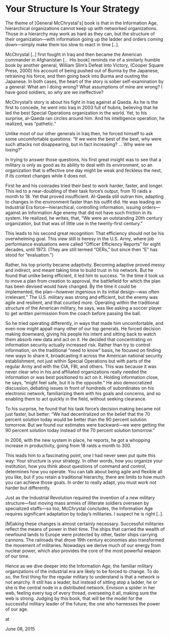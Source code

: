 # Your Structure Is Your Strategy
The theme of [General McChrystal's] book is that in the Information Age, hierarchical organizations cannot keep up with networked organizations. Those in a hierarchy may work as hard as they can, but the structure of their organization—with information going up the ladder and orders coming down—simply make them too slow to react in time [..].

McChrystal [..] first fought in Iraq and then became the American commander in Afghanistan [..  His book] reminds me of a similarly humble book by another general, William Slim’s Defeat Into Victory, (Cooper Square Press, 2000) his account of being pushed out of Burma by the Japanese, retraining his force, and then going back into Burma and ousting the Japanese. In both cases, the heart of the story is sober self-examination by a general: What am I doing wrong? What assumptions of mine are wrong? I have good soldiers, so why are we ineffective?

McChrystal’s story is about his fight in Iraq against al Qaeda. As he is the first to concede, he went into Iraq in 2003 full of hubris, believing that he led the best Special Operations organization in the world. Yet, to his surprise, al-Qaeda ran circles around him. And his intelligence operation, he realized, was “pathetic.”

Unlike most of our other generals in Iraq then, he forced himself to ask some uncomfortable questions: “If we were the best of the best, why were such attacks not disappearing, but in fact increasing? … Why were we losing?”

In trying to answer those questions, his first great insight was to see that a military is only as good as its ability to deal with its environment, so an organization that is effective one day might be weak and feckless the next, if its context changes while it does not.

First he and his comrades tried their best to work harder, faster, and longer. This led to a near-doubling of their task force’s output, from 10 raids a month to 18. Yet that proved insufficient. Al-Qaeda still outran him, adapting to changes in the environment faster than his outfit did. He was leading an Industrial Era force—hierarchical, controlling information, issuing orders—against an Information Age enemy that did not have such friction in its system. He realized, he writes, that, “We were an outstanding 20th century organization, but that was of little use in the twenty-first century.”

This leads to his second great recognition: That efficiency should not be his overwhelming goal. This view still is heresy in the U.S. Army, where job performance evaluations were called “Officer Efficiency Reports” for eight decades, until 1973. (They are still termed “OERs,” but since then “E” has stood for “evaluation.”)

Rather, his top priority became adaptivity. Becoming adaptive proved messy and indirect, and meant taking time to build trust in his network. But he found that unlike being efficient, it led him to success. “In the time it took us to move a plan from creation to approval, the battlefield for which the plan has been devised would have changed. By the time it could be implemented, the plan—however ingenious in its initial design—was often irrelevant.” The U.S. military was strong and efficient, but the enemy was agile and resilient, and that counted more. Operating within the traditional structure of the American military, he says, was like asking a soccer player to get written permission from the coach before passing the ball.

So he tried operating differently, in ways that made him uncomfortable, and even now might appall many other of our top generals. He forced decision making downward, giving his people his intent and sitting back to watch them absorb new data and act on it. He decided that concentrating on information security actually increased risk. Rather than try to control information, on the traditional “need to know” basis, he focused on finding new ways to share it, broadcasting it across the American national security establishment, not just within Special Operations but with parts of the regular Army and with the CIA, FBI, and others. This was because it was never clear who in his and affiliated organizations really needed the information or was best positioned to act on it. Holding information close, he says, “might feel safe, but it is the opposite.” He also democratized discussion, debating issues in front of hundreds of subordinates on his electronic network, familiarizing them with his goals and concerns, and so enabling them to act quickly in the field, without seeking clearance.

To his surprise, he found that his task force’s decision making became not just faster, but better: “We had decentralized on the belief that the 70 percent solution today would be better than the 90 percent solution tomorrow. But we found our estimates were backward—we were getting the 90 percent solution today instead of the 70 percent solution tomorrow.”

In 2006, with the new system in place, he reports, he got a whopping increase in productivity, going from 18 raids a month to 300.

This leads him to a fascinating point, one I had never seen put quite this way: Your structure is your strategy. In other words, how you organize your institution, how you think about questions of command and control, determines how you operate. You can talk about being agile and flexible all you like, but if you retain a traditional hierarchy, there are limits to how much you can achieve those goals. In order to really adapt, you must work not harder but differently.

Just as the Industrial Revolution required the invention of a new military structure—fast moving mass armies of illiterate soldiers overseen by specialized staffs—so too, McChrystal concludes, the Information Age requires significant adaptation by today’s militaries. I suspect he is right [..].

[M]aking these changes is almost certainly necessary. Successful militaries reflect the means of power in their time. The ships that carried the wealth of newfound lands to Europe were protected by other, faster ships carrying cannons. The railroads that drove 19th century economies also transformed the movement of militaries. Nowadays we derive much of our energy from nuclear power, which also provides the core of the most powerful weapon of our time.

Hence as we dive deeper into the Information Age, the familiar military organizations of the industrial era are likely to be forced to change. To do so, the first thing for the regular military to understand is that a network is not anarchy. It still has a leader, but instead of sitting atop a ladder, he or she is the central node in a distributed network. Envision a spider in her web, feeling every tug of every thread, overseeing it all, making sure the web is strong. Judging by this book, that will be the model for the successful military leader of the future; the one who harnesses the power of our age.








at

June 08, 2015















